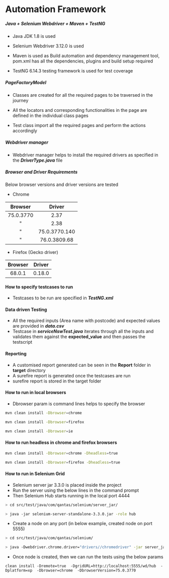 

# Automation Framework

##### Java + Selenium Webdriver + Maven + TestNG

- Java JDK 1.8 is used

- Selenium Webdriver 3.12.0 is used

- Maven is used as Build automation and dependency management tool, pom.xml has all the dependencies, plugins and build setup required

- TestNG 6.14.3 testing framework is used for test coverage


##### PageFactoryModel

- Classes are created for all the required pages to be traversed in the journey

- All the locators and corresponding functionalities in the page are defined in the individual class pages

- Test class import all the required pages and perform the actions accordingly 

##### Webdriver manager 

- Webdriver manager helps to install the required drivers as specified in the _**DriverType.java**_ file


##### Browser and Driver Requirements

Below browser versions and driver versions are tested 

- Chrome 

Browser|Driver
:---:|:----:
75.0.3770|2.37
"| 2.38
"| 75.0.3770.140
"| 76.0.3809.68


- Firefox (Gecko driver) 

Browser|Driver
:---: |:---:
68.0.1 | 0.18.0


#### How to specify testcases to run

- Testcases to be run are specified in _**TestNG.xml**_

#### Data driven Testing

- All the required inputs (Area name with postcode) and expected values are provided in _**data.csv**_
- Testcase in _**serviceNswTest.java**_ iterates through all the inputs and validates them against the **expected_value** and then passes the testscript

#### Reporting

- A customised report generated can be seen in the **Report** folder in **target** directory
- A surefire report is generated once the testcases are run
- surefire report is stored in the target folder


#### How to run in local browsers

- Dbrowser param is command lines helps to specify the browser

```bash
mvn clean install -Dbrowser=chrome
```

```bash
mvn clean install -Dbrowser=firefox
```

```bash
mvn clean install -Dbrowser=ie
```

#### How to run headless in chrome and firefox browsers

```bash
mvn clean install -Dbrowser=chrome -Dheadless=true
```

```bash
mvn clean install -Dbrowser=firefox -Dheadless=true
```


#### How to run in Selenium Grid

- Selenium server jar 3.3.0 is placed inside the project
- Run the server using the below lines in the command prompt
- Then Selenium Hub starts running in the local port 4444

```bash
> cd src/test/java/com/qantas/selenium/server_jar/

> java -jar selenium-server-standalone-3.3.0.jar -role hub
```

- Create a node on any port (in below example, created node on port 5555)

```bash
> cd src/test/java/com/qantas/selenium/

> java -Dwebdriver.chrome.driver="drivers//chromedriver" -jar server_jar/selenium-server-standalone-3.3.0.jar -role node -port 5555 -nodeConfig node_config.json
```

- Once node is created, then we can run the tests using the below params

```
clean install -Dremote=true  -DgridURL=http://localhost:5555/wd/hub  -Dplatform=xp  -Dbrowser=chrome  -DbrowserVersion=75.0.3770
```
